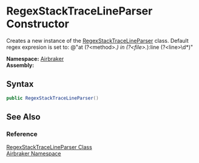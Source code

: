 RegexStackTraceLineParser Constructor
=====================================
Creates a new instance of the [RegexStackTraceLineParser][1] class. Default regex expresion is set to: @"at (?&lt;method>.*) in (?&lt;file>.*):line (?&lt;line>\d*)"

**Namespace:** [Airbraker][2]  
**Assembly:**

Syntax
------

```csharp
public RegexStackTraceLineParser()
```


See Also
--------

### Reference
[RegexStackTraceLineParser Class][1]  
[Airbraker Namespace][2]  

[1]: README.md
[2]: ../README.md